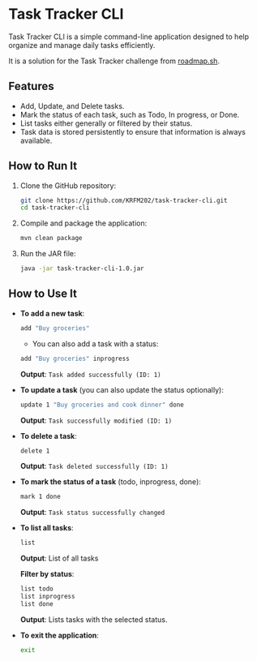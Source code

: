 # Task Tracker CLI
Task Tracker CLI is a simple command-line application designed to help organize and manage daily tasks efficiently.

It is a solution for the Task Tracker challenge from [roadmap.sh](https://roadmap.sh).

## Features
- Add, Update, and Delete tasks.
- Mark the status of each task, such as Todo, In progress, or Done.
- List tasks either generally or filtered by their status.
- Task data is stored persistently to ensure that information is always available.

## How to Run It
1. Clone the GitHub repository:
   ```bash
   git clone https://github.com/KRFM202/task-tracker-cli.git
   cd task-tracker-cli
   ```
   
2. Compile and package the application:
   ```bash
   mvn clean package
   ```
   
3. Run the JAR file:
   ```bash
   java -jar task-tracker-cli-1.0.jar
   ```

## How to Use It
- **To add a new task**:
  ```bash
  add "Buy groceries"
  ```
  - You can also add a task with a status:
    
  ```bash
  add "Buy groceries" inprogress
  ```
  **Output**: `Task added successfully (ID: 1)`

- **To update a task** (you can also update the status optionally):
  ```bash
  update 1 "Buy groceries and cook dinner" done
  ```
  **Output**: `Task successfully modified (ID: 1)`

- **To delete a task**:
  ```bash
  delete 1
  ```
  **Output**: `Task deleted successfully (ID: 1)`

- **To mark the status of a task** (todo, inprogress, done):
  ```bash
  mark 1 done
  ```
  **Output**: `Task status successfully changed`

- **To list all tasks**:
  ```bash
  list
  ```
  **Output**: List of all tasks

  **Filter by status**:
  ```bash
  list todo
  list inprogress
  list done
  ```
  **Output**: Lists tasks with the selected status.

- **To exit the application**:
  ```bash
  exit
  ```
